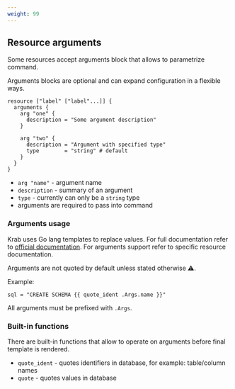 ```yaml
---
weight: 99
---
```


## Resource arguments

Some resources accept arguments block that allows to parametrize command.

Arguments blocks are optional and can expand configuration in a flexible ways.

```hcl
resource ["label" ["label"...]] {
  arguments {
    arg "one" {
      description = "Some argument description"
    }

    arg "two" {
      description = "Argument with specified type"
      type        = "string" # default
    }
  }
}
```

- `arg "name"` - argument name
- `description` - summary of an argument 
- `type` - currently can only be a `string` type
- arguments are required to pass into command

### Arguments usage

Krab uses Go lang templates to replace values. For full documentation refer to [official documentation](https://pkg.go.dev/text/template).
For arguments support refer to specific resource documentation.

Arguments are not quoted by default unless stated otherwise ⚠️.

Example:

```
sql = "CREATE SCHEMA {{ quote_ident .Args.name }}"
```

All arguments must be prefixed with `.Args`.


### Built-in functions

There are built-in functions that allow to operate on arguments before final template is rendered.

- `quote_ident` - quotes identifiers in database, for example: table/column names 
- `quote` - quotes values in database

